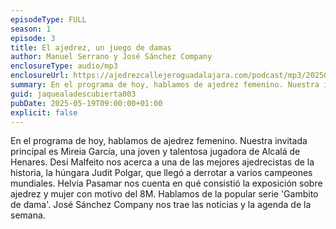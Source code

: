 ```yaml
---
episodeType: FULL
season: 1
episode: 3
title: El ajedrez, un juego de damas
author: Manuel Serrano y José Sánchez Company
enclosureType: audio/mp3
enclosureUrl: https://ajedrezcallejeroguadalajara.com/podcast/mp3/20250519-JALD.mp3
summary: En el programa de hoy, hablamos de ajedrez femenino. Nuestra invitada principal es Mireia García
guid: jaquealadescubierta003
pubDate: 2025-05-19T09:00:00+01:00
explicit: false
---
```

En el programa de hoy, hablamos de ajedrez femenino. Nuestra invitada principal es Mireia García, una joven y talentosa jugadora de Alcalá de Henares. Desi Malfeito nos acerca a una de las mejores ajedrecistas de la historia, la húngara Judit Polgar, que llegó a derrotar a varios campeones mundiales. Helvia Pasamar nos cuenta en qué consistió la exposición sobre ajedrez y mujer con motivo del 8M. Hablamos de la popular serie 'Gambito de dama'. José Sánchez Company nos trae las noticias y la agenda de la semana.